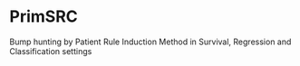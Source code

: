 PrimSRC
=======

Bump hunting by Patient Rule Induction Method in Survival, Regression and Classification settings
